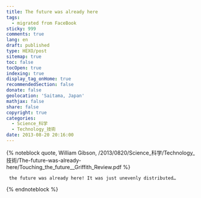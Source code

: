 ```yaml
---
title: The future was already here
tags:
  - migrated from FaceBook
sticky: 999
comments: true
lang: en
draft: published
type: HEXO/post
sitemap: true
toc: false
tocOpen: true
indexing: true
display_tag_onHome: true
recommendedSection: false
donate: false
geolocation: 'Saitama, Japan'
mathjax: false
share: false
copyright: true
categories:
  - Science_科学
  - Technology_技術
date: 2013-08-20 20:16:00
---
```


 {% noteblock quote, William Gibson, /2013/0820/Science_科学/Technology_技術/The-future-was-already-here/Touching_the_future__Griffith_Review.pdf %}

     the future was already here! It was just unevenly distributed…
 
 {% endnoteblock %}
